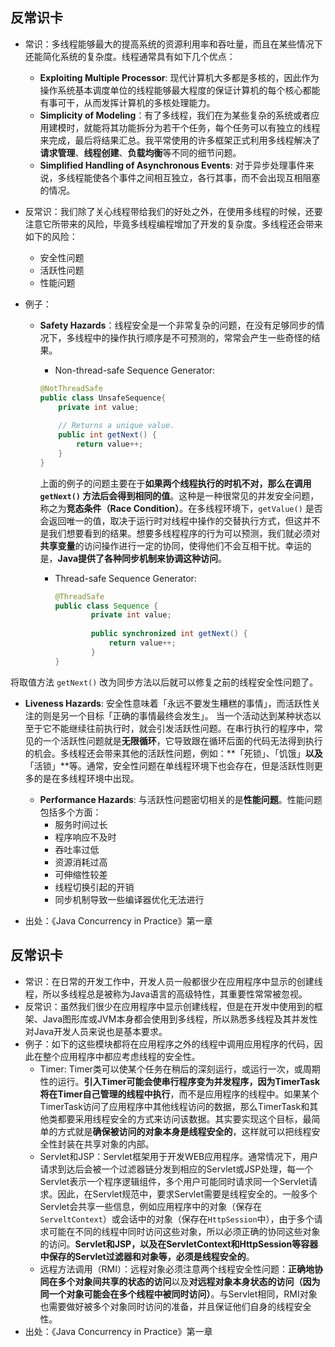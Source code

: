 
## 反常识卡
- 常识：多线程能够最大的提高系统的资源利用率和吞吐量，而且在某些情况下还能简化系统的复杂度。线程通常具有如下几个优点：
	- **Exploiting Multiple Processor**: 现代计算机大多都是多核的，因此作为操作系统基本调度单位的线程能够最大程度的保证计算机的每个核心都能有事可干，从而发挥计算机的多核处理能力。
	- **Simplicity of Modeling**：有了多线程，我们在为某些复杂的系统或者应用建模时，就能将其功能拆分为若干个任务，每个任务可以有独立的线程来完成，最后将结果汇总。我平常使用的许多框架正式利用多线程解决了**请求管理**、**线程创建**、**负载均衡**等不同的细节问题。
	- **Simplified Handling of Asynchronous Events**: 对于异步处理事件来说，多线程能使各个事件之间相互独立，各行其事，而不会出现互相阻塞的情况。

- 反常识：我们除了关心线程带给我们的好处之外，在使用多线程的时候，还要注意它所带来的风险，毕竟多线程编程增加了开发的复杂度。多线程还会带来如下的风险：
	- 安全性问题
	- 活跃性问题
	- 性能问题
- 例子：
	- **Safety Hazards**：线程安全是一个非常复杂的问题，在没有足够同步的情况下，多线程中的操作执行顺序是不可预测的，常常会产生一些奇怪的结果。
		- Non-thread-safe Sequence Generator:

		```java
		@NotThreadSafe
		public class UnsafeSequence{
			private int value;
			
			// Returns a unique value.
			public int getNext() {
				return value++;
			}
		}
		```

		上面的例子的问题主要在于**如果两个线程执行的时机不对，那么在调用 `getNext()` 方法后会得到相同的值**。这种是一种很常见的并发安全问题，称之为**竞态条件（Race Condition）**。在多线程环境下，`getValue()` 是否会返回唯一的值，取决于运行时对线程中操作的交替执行方式，但这并不是我们想要看到的结果。想要多线程程序的行为可以预测，我们就必须对**共享变量**的访问操作进行一定的协同，使得他们不会互相干扰。幸运的是，**Java提供了各种同步机制来协调这种访问**。
		- Thread-safe Sequence Generator:

			```java
			@ThreadSafe
			public class Sequence {
					private int value;
					
					public synchronized int getNext() {
						return value++;
					}
			}
			```

将取值方法 `getNext()` 改为同步方法以后就可以修复之前的线程安全性问题了。

- **Liveness Hazards**: 安全性意味着「永远不要发生糟糕的事情」，而活跃性关注的则是另一个目标「正确的事情最终会发生」。 当一个活动达到某种状态以至于它不能继续往前执行时，就会引发活跃性问题。在串行执行的程序中，常见的一个活跃性问题就是**无限循环**，它导致跟在循环后面的代码无法得到执行的机会。多线程还会带来其他的活跃性问题，例如：**「死锁」、「饥饿」**以及**「活锁」**等。通常，安全性问题在单线程环境下也会存在，但是活跃性则更多的是在多线程环境中出现。

	- **Performance Hazards**: 与活跃性问题密切相关的是**性能问题**。性能问题包括多个方面：
		- 服务时间过长
		- 程序响应不及时
		- 吞吐率过低
		- 资源消耗过高
		- 可伸缩性较差
		- 线程切换引起的开销
		- 同步机制导致一些编译器优化无法进行
- 出处：《Java Concurrency in Practice》第一章

## 反常识卡
- 常识：在日常的开发工作中，开发人员一般都很少在应用程序中显示的创建线程，所以多线程总是被称为Java语言的高级特性，其重要性常常被忽视。
- 反常识：虽然我们很少在应用程序中显示创建线程，但是在开发中使用到的框架、Java图形库或JVM本身都会使用到多线程，所以熟悉多线程及其并发性对Java开发人员来说也是基本要求。
- 例子：如下的这些模块都将在应用程序之外的线程中调用应用程序的代码，因此在整个应用程序中都应考虑线程的安全性。
	- Timer: Timer类可以使某个任务在稍后的深刻运行，或运行一次，或周期性的运行。**引入Timer可能会使串行程序变为并发程序，因为TimerTask将在Timer自己管理的线程中执行**，而不是应用程序的线程中。如果某个TimerTask访问了应用程序中其他线程访问的数据，那么TimerTask和其他类都要采用线程安全的方式来访问该数据。其实要实现这个目标，最简单的方式就是**确保被访问的对象本身是线程安全的**，这样就可以把线程安全性封装在共享对象的内部。
	- Servlet和JSP：Servlet框架用于开发WEB应用程序。通常情况下，用户请求到达后会被一个过滤器链分发到相应的Servlet或JSP处理，每一个Servlet表示一个程序逻辑组件，多个用户可能同时请求同一个Servlet请求。因此，在Servlet规范中，要求Servlet需要是线程安全的。一般多个Servlet会共享一些信息，例如应用程序中的对象（保存在`ServeltContext`）或会话中的对象（保存在`HttpSession`中），由于多个请求可能在不同的线程中同时访问这些对象，所以必须正确的协同这些对象的访问。**Servlet和JSP，以及在ServletContext和HttpSession等容器中保存的Servlet过滤器和对象等，必须是线程安全的**。
	- 远程方法调用（RMI）：远程对象必须注意两个线程安全性问题：**正确地协同在多个对象间共享的状态的访问**以及**对远程对象本身状态的访问（因为同一个对象可能会在多个线程中被同时访问）**。与Servlet相同，RMI对象也需要做好被多个对象同时访问的准备，并且保证他们自身的线程安全性。
- 出处：《Java Concurrency in Practice》第一章

